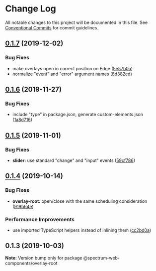 # Change Log

All notable changes to this project will be documented in this file.
See [Conventional Commits](https://conventionalcommits.org) for commit guidelines.

## [0.1.7](https://github.com/adobe/spectrum-web-components/compare/@spectrum-web-components/overlay-root@0.1.6...@spectrum-web-components/overlay-root@0.1.7) (2019-12-02)

### Bug Fixes

-   make overlays open in correct position on Edge ([5e57b0a](https://github.com/adobe/spectrum-web-components/commit/5e57b0a))
-   normalize "event" and "error" argument names ([8d382cd](https://github.com/adobe/spectrum-web-components/commit/8d382cd))

## [0.1.6](https://github.com/adobe/spectrum-web-components/compare/@spectrum-web-components/overlay-root@0.1.5...@spectrum-web-components/overlay-root@0.1.6) (2019-11-27)

### Bug Fixes

-   include "type" in package.json, generate custom-elements.json ([1a8d716](https://github.com/adobe/spectrum-web-components/commit/1a8d716))

## [0.1.5](https://github.com/adobe/spectrum-web-components/compare/@spectrum-web-components/overlay-root@0.1.4...@spectrum-web-components/overlay-root@0.1.5) (2019-11-01)

### Bug Fixes

-   **slider:** use standard "change" and "input" events ([59cf786](https://github.com/adobe/spectrum-web-components/commit/59cf786))

## [0.1.4](https://github.com/adobe/spectrum-web-components/compare/@spectrum-web-components/overlay-root@0.1.3...@spectrum-web-components/overlay-root@0.1.4) (2019-10-14)

### Bug Fixes

-   **overlay-root:** open/close with the same scheduling consideration ([919b64e](https://github.com/adobe/spectrum-web-components/commit/919b64e))

### Performance Improvements

-   use imported TypeScript helpers instead of inlining them ([cc2bd0a](https://github.com/adobe/spectrum-web-components/commit/cc2bd0a))

## 0.1.3 (2019-10-03)

**Note:** Version bump only for package @spectrum-web-components/overlay-root
